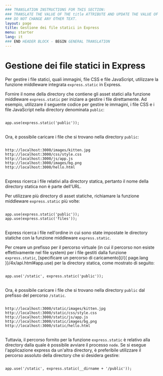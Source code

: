 ```yaml
---
### TRANSLATION INSTRUCTIONS FOR THIS SECTION:
### TRANSLATE THE VALUE OF THE title ATTRIBUTE AND UPDATE THE VALUE OF THE lang ATTRIBUTE.
### DO NOT CHANGE ANY OTHER TEXT.
layout: page
title: Gestione dei file statici in Express
menu: starter
lang: it
### END HEADER BLOCK - BEGIN GENERAL TRANSLATION
---
```


# Gestione dei file statici in Express

Per gestire i file statici, quali immagini, file CSS e file JavaScript, utilizzare la funzione middleware integrata `express.static` in Express.

Fornire il nome della directory che contiene gli asset statici alla funzione middleware `express.static` per iniziare a gestire i file direttamente. Ad esempio, utilizzare il seguente codice per gestire le immagini, i file CSS e i file JavaScript nella directory denominata `public`:

<pre>
<code class="language-javascript" translate="no">
app.use(express.static('public'));
</code>
</pre>

Ora, è possibile caricare i file che si trovano nella directory `public`:

<pre>
<code class="language-javascript" translate="no">
http://localhost:3000/images/kitten.jpg
http://localhost:3000/css/style.css
http://localhost:3000/js/app.js
http://localhost:3000/images/bg.png
http://localhost:3000/hello.html
</code>
</pre>

<div class="doc-box doc-info">
Express ricerca i file relativi alla directory statica, pertanto il nome della directory statica non è parte dell'URL.
</div>

Per utilizzare più directory di asset statiche, richiamare la funzione middleware `express.static` più volte:

<pre>
<code class="language-javascript" translate="no">
app.use(express.static('public'));
app.use(express.static('files'));
</code>
</pre>

Express ricerca i file nell'ordine in cui sono state impostate le directory statiche con la funzione middleware `express.static`.

Per creare un prefisso per il percorso virtuale (in cui il percorso non esiste effettivamente nel file system) per i file gestiti dalla funzione `express.static`, [specificare un percorso di caricamento](/{{ page.lang }}/4x/api.html#app.use) per la directory statica, come mostrato di seguito:

<pre>
<code class="language-javascript" translate="no">
app.use('/static', express.static('public'));
</code>
</pre>

Ora, è possibile caricare i file che si trovano nella directory `public` dal prefisso del percorso `/static`.

<pre>
<code class="language-javascript" translate="no">
http://localhost:3000/static/images/kitten.jpg
http://localhost:3000/static/css/style.css
http://localhost:3000/static/js/app.js
http://localhost:3000/static/images/bg.png
http://localhost:3000/static/hello.html
</code>
</pre>

Tuttavia, il percorso fornito per la funzione `express.static` è relativo alla directory dalla quale è possibile avviare il processo `node`. Se si esegue l'applicazione express da un'altra directory, è preferibile utilizzare il percorso assoluto della directory che si desidera gestire:

<pre>
<code class="language-javascript" translate="no">
app.use('/static', express.static(__dirname + '/public'));
</code>
</pre>
